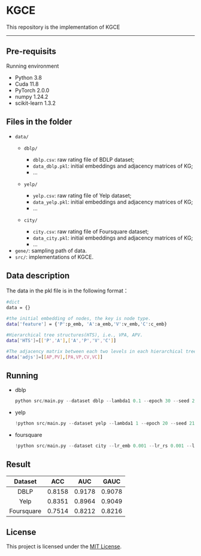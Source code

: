 # KGCE
This repository is the implementation of KGCE

---
## Pre-requisits

Running environment
*   Python  3.8
*   Cuda  11.8
*   PyTorch  2.0.0
*   numpy 1.24.2
*   scikit-learn 1.3.2




## Files in the folder

- `data/`
  - `dblp/`
    - `dblp.csv`: raw rating file of BDLP dataset;
    - `data_dblp.pkl`: initial embeddings and adjacency matrices of KG;
    - ...
  
  - `yelp/`
    - `yelp.csv`: raw rating file of Yelp dataset;
    - `data_yelp.pkl`: initial embeddings and adjacency matrices of KG;
    - ...
  - `city/`
    - `city.csv`: raw rating file of Foursquare dataset;
    - `data_city.pkl`: initial embeddings and adjacency matrices of KG;
    - ...
- `gene/`: sampling path of data.
- `src/`: implementations of KGCE.


## Data description

The data in the pkl file is in the following format：

```bash
#dict
data = {} 

#the initial embedding of nodes, the key is node type.
data['feature'] = {'P':p_emb, 'A':a_emb,'V':v_emb,'C':c_emb} 

#Hierarchical tree structures(HTS), i.e., VPA, APV.
data['HTS']=[['P','A'],['A','P','V','C']]

#The adjacency matrix between each two levels in each hierarchical tree
data['adjs']=[[AP,PV],[PA,VP,CV,VC]]
```

## Running

* dblp

    ```python
    python src/main.py --dataset dblp --lambda1 0.1 --epoch 30 --seed 21
    ```
* yelp
    ```python
    !python src/main.py --dataset yelp --lambda1 1 --epoch 20 --seed 21 
    ```

* foursquare
    ```python
    !python src/main.py --dataset city --lr_emb 0.001 --lr_rs 0.001 --l2 0.0001  --lambda1 100  --seed 21
    ```


## Result


| Dataset     | ACC    |   AUC  |  GAUC  |
| :-------:   | :----: | :---:  | :---:  |
| DBLP        | 0.8158 | 0.9178 | 0.9078 |
| Yelp        | 0.8351 | 0.8964 | 0.9049 |
|Foursquare   | 0.7514 | 0.8212 | 0.8216 |


## License

This project is licensed under the [MIT License](LICENSE).
